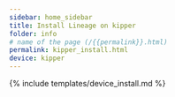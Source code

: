 ```yaml
---
sidebar: home_sidebar
title: Install Lineage on kipper
folder: info
# name of the page (/{{permalink}}.html)
permalink: kipper_install.html
device: kipper
---
```

{% include templates/device_install.md %}
